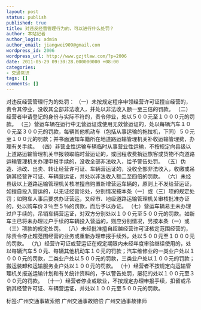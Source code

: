 ```yaml
---
layout: post
status: publish
published: true
title: 对违反经营管理行为的，可以进行什么处罚？
author: 本站记者
author_login: admin
author_email: jiangwei909@gmail.com
wordpress_id: 2006
wordpress_url: http://www.gzjtlaw.com/?p=2006
date: 2011-05-29 09:30:28.000000000 +08:00
categories:
- 交通常识
tags: []
comments: []
---
```

对违反经营管理行为的处罚： （一）未按规定程序申领经营许可证擅自经营的，责令其停业，没收其全部非法收入，并处以非法收入额一至三倍的罚款。 （二）经营者申请登记的身份与实际不符的，责令停业，处以５００元至１０００元的罚款。 （三）营运车辆在运行中无营运证或使用无效营运证的，处以每辆汽车１００元至３００元的罚款，每辆其他机动车（包括从事运输的拖拉机，下同）５０元至１００元的罚款；并书面通知车籍所在地道路运输管理机关补收运输管理费，办理有关手续。 （四）非营业性运输车辆临时从事营业性运输，不按规定向县级以上道路运输管理机关申报领取临时营运证的，或回程收费捎运旅客或货物不向道路运输管理机关办理申报手续的，没收全部非法收入，给予警告处罚。 （五）伪造、涂改、出卖、转让经营许可证、车辆营运证的，没收全部非法收入，收缴或吊销其经营许可证、车辆营运证，并处以非法收入额二至四倍的罚款。 （六）未经县级以上道路运输管理机关核准擅自购置新增营运车辆的，原则上不发给营运证，如擅自投入营运的，以无证经营论处，分别情况按本条（一）或（三）项的规定处罚；如购车人事后要求办证营运，又经市、地级道路运输管理机关审核批准办证的，处以购车价３％至５％的罚款，而后予以办证。 （七）营运车辆易主未办理过户手续的，吊销车辆营运证，对双方分别处以１００元至５００元的罚款。如新车主已将未办理过户手续的车辆投入营运的，则应分别情况，另按本条（一）或（三）项款的规定处罚。 （八）未经批准擅自超越经营许可证核定范围经营的，除责令停止超范围经营的业务或重新办理申报手续外，处以５００元至１０００元的罚款。 （九）经营许可证或营运证在规定期限内未经年度审验继续使用的，处以每辆汽车５０元、每辆其他机动车１０元的罚款；汽车维修业的一类业户处以１０００元的罚款，二类业户处以５００元的罚款，三类业户处以１００元的罚款；搬运装卸和运输服务业户处以１００元的罚款。 （十）经营者不按规定向运输管理机关报送运输计划和有关统计资料的，予以警告处罚，屡犯的处以１００元至３００元的罚款。 （十一）经营者停业或歇业，不按规定办理申报手续，扣留或吊销其经营许可证、车辆营运证，并处以１００元至５００元的罚款。标签:广州交通事故索赔 广州交通事故赔偿 广州交通事故律师
